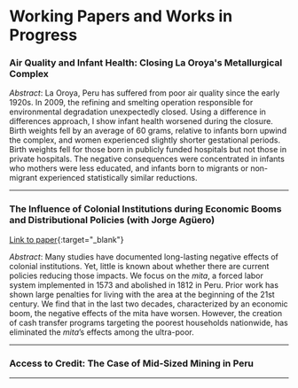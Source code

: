 # Working Papers and Works in Progress

### Air Quality and Infant Health: Closing La Oroya's Metallurgical Complex

*Abstract*: La Oroya, Peru has suffered from poor air quality since the early 1920s. In 2009, the
refining and smelting operation responsible for environmental degradation unexpectedly closed. Using a difference in differences approach, I show infant health worsened during the closure. Birth weights fell by an average of 60 grams, relative to infants born upwind the complex, and women experienced slightly shorter gestational periods. Birth weights fell for those born in publicly funded hospitals but not those in private hospitals. The negative consequences were concentrated in infants who mothers were less educated, and infants born to migrants or non-migrant experienced statistically similar reductions.

---

### The Influence of Colonial Institutions during Economic Booms and Distributional Policies (with Jorge Ag&uuml;ero)
[Link to paper](https://www.dropbox.com/s/1fbkun2zd4uiu50/mita_latest_version.pdf?dl=0){:target="_blank"}

*Abstract*: Many studies have documented long-lasting negative effects of colonial institutions. Yet, little is known about whether there are current policies reducing those impacts. We focus on the *mita*, a forced labor system implemented in 1573 and abolished in 1812 in Peru. Prior work has shown large penalties for living with the area at the beginning of the 21st century. We find that in the last two decades, characterized by an economic boom, the negative effects of the mita have worsen. However, the creation of cash transfer programs targeting the poorest households nationwide, has eliminated the *mita*’s effects among the ultra-poor.

---

### Access to Credit: The Case of Mid-Sized Mining in Peru

---
